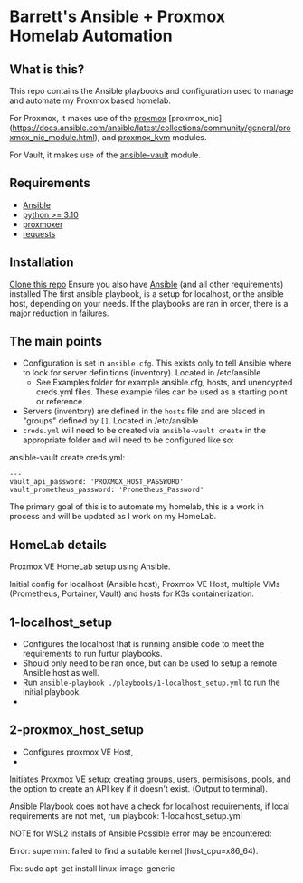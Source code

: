# Barrett's Ansible + Proxmox Homelab Automation

## What is this?
This repo contains the Ansible playbooks and configuration used to manage and automate my Proxmox based homelab. 

For Proxmox, it makes use of the [proxmox](https://docs.ansible.com/ansible/latest/modules/proxmox_module.html) [proxmox_nic] (https://docs.ansible.com/ansible/latest/collections/community/general/proxmox_nic_module.html), and [proxmox_kvm](https://docs.ansible.com/ansible/latest/modules/proxmox_kvm_module.html) modules.

For Vault, it makes use of the [ansible-vault](https://github.com/ansible-community/ansible-vault) module. 


## Requirements
* [Ansible](https://docs.ansible.com/ansible/latest/installation_guide/index.html)
* [python >= 3.10](https://www.python.org/downloads/)
* [proxmoxer](https://pypi.org/project/proxmoxer/)
* [requests](https://pypi.org/project/requests/)


## Installation
[Clone this repo](https://github.com/barrettsmits/HomeLab)
Ensure you also have [Ansible](https://docs.ansible.com/ansible/latest/installation_guide/index.html) (and all other requirements) installed
The first ansible playbook, is a setup for localhost, or the ansible host, depending on your needs. If the playbooks are ran in order, there is a major reduction in failures.  

## The main points
* Configuration is set in `ansible.cfg`. This exists only to tell Ansible where to look for server definitions (inventory). Located in /etc/ansible
    * See Examples folder for example ansible.cfg, hosts, and unencypted creds.yml files. These example files can be used as a starting point or reference.
* Servers (inventory) are defined in the `hosts` file and are placed in "groups" defined by `[]`. Located in /etc/ansible 
* `creds.yml` will need to be created via `ansible-vault create` in the appropriate folder and will need to be configured like so:

ansible-vault create creds.yml:

```
---
vault_api_password: 'PROXMOX_HOST_PASSWORD'
vault_prometheus_password: 'Prometheus_Password'
```

The primary goal of this is to automate my homelab, this is a work in process and will be updated as I work on my HomeLab.

## HomeLab details
Proxmox VE HomeLab setup using Ansible.

Initial config for localhost (Ansible host), Proxmox VE Host, multiple VMs (Prometheus, Portainer, Vault) and hosts for K3s containerization.

## 1-localhost_setup 
* Configures the localhost that is running ansible code to meet the requirements to run furtur playbooks.
* Should only need to be ran once, but can be used to setup a remote Ansible host as well.
* Run `ansible-playbook ./playbooks/1-localhost_setup.yml` to run the initial playbook. 
* 

## 2-proxmox_host_setup
* Configures proxmox VE Host, 
* 


Initiates Proxmox VE setup; creating groups, users, permisisons, pools, and the option to create an API key if it doesn't exist. (Output to terminal). 




Ansible Playbook does not have a check for localhost requirements, if local requirements are not met, run playbook: 1-localhost_setup.yml



NOTE for WSL2 installs of Ansible
Possible error may be encountered: 

Error: supermin: failed to find a suitable kernel (host_cpu=x86_64).

Fix:
sudo apt-get install linux-image-generic